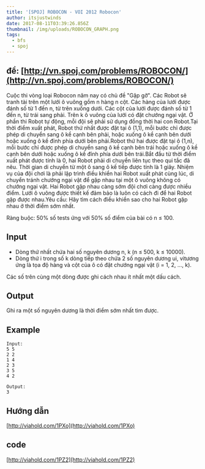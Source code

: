 ```yaml
---
title: '[SPOJ] ROBOCON - VOI 2012 Robocon'
author: itsjustwinds
date: 2017-08-11T03:39:26.856Z
thumbnail: /img/uploads/ROBOCON_GRAPH.png
tags:
  - bfs
  - spoj
---
```

## đề: [http://vn.spoj.com/problems/ROBOCON/](http://vn.spoj.com/problems/ROBOCON/)
Cuộc thi vòng loại Robocon năm nay có chủ đề "Gặp gỡ". Các Robot sẽ tranh tài trên một lưới ô vuông gồm n hàng n cột. Các hàng của lưới được đánh số từ 1 đến n, từ trên xuống dưới. Các cột của lưới được đánh số từ 1 đến n, từ trái sang phải. Trên k ô vuông của lưới có đặt chướng ngại vật. Ở phần thi Robot tự động, mỗi đội sẽ phải sử dụng đồng thời hai con Robot.Tại thời điểm xuất phát, Robot thứ nhất được đặt tại ô \(1,1\), mỗi bước chỉ được phép di chuyển sang ô kề cạnh bên phải, hoặc xuống ô kề cạnh bên dưới hoặc xuống ô kề đỉnh phía dưới bên phải.Robot thứ hai được đặt tại ô \(1,n\), mỗi bước chỉ được phép di chuyển sang ô kề cạnh bên trái hoặc xuống ô kề cạnh bên dưới hoặc xuống ô kề đỉnh phía dưới bên trái.Bắt đầu từ thời điểm xuất phát được tính là 0, hai Robot phải di chuyển liên tục theo qui tắc đã nêu. Thời gian di chuyển từ một ô sang ô kế tiếp được tính là 1 giây. Nhiệm vụ của đội chơi là phải lập trình điều khiển hai Robot xuất phát cùng lúc, di chuyển tránh chướng ngại vật để gặp nhau tại một ô vuông không có chướng ngại vật. Hai Robot gặp nhau càng sớm đội chơi càng được nhiều điểm. Lưới ô vuông được thiết kế đảm bảo là luôn có cách đi để hai Robot gặp được nhau.Yêu cầu: Hãy tìm cách điều khiển sao cho hai Robot gặp nhau ở thời điểm sớm nhất.

Ràng buộc: 50% số tests ứng với 50% số điểm của bài có n ≤ 100.

## Input

* Dòng thứ nhất chứa hai số nguyên dương n, k \(n ≤ 500, k ≤ 10000\).
* Dòng thứ i trong số k dòng tiếp theo chứa 2 số nguyên dương ui, vitương ứng là tọa độ hàng và cột của ô có đặt chướng ngại vật \(i = 1, 2, ..., k\).

Các số trên cùng một dòng được ghi cách nhau ít nhất một dấu cách.

## Output

Ghi ra một số nguyên dương là thời điểm sớm nhất tìm được.

## Example

```
Input:
5 5
2 2
1 4
2 3
3 5
4 2

Output:
3
```
## Hướng dẫn

[http://viahold.com/1PXo](http://viahold.com/1PXo)

## code

[http://viahold.com/1PZ2](http://viahold.com/1PZ2)

